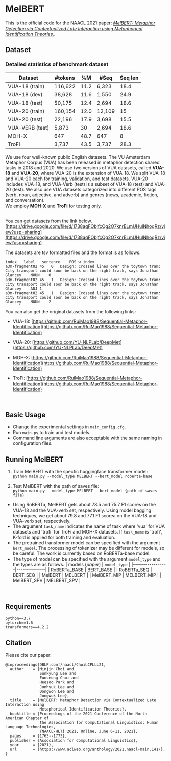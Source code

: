 # MelBERT
This is the official code for the NAACL 2021 paper: [_MelBERT: Metaphor Detection via Contextualized Late Interaction using Metaphorical Identification Theories._](https://www.aclweb.org/anthology/2021.naacl-main.141/).

<!-- The slides can be found [here](). -->

<!-- 
Todo
- script
- slides
- bagging -->


## Dataset

### Detailed statistics of benchmark dataset

| Dataset         | #tokens | %M   | #Seq   | Seq len |
|-----------------|---------|------|--------|---------|
| VUA-18 (train)  | 116,622 | 11.2 |  6,323 |    18.4 |
| VUA-18 (dev)    |  38,628 | 11.6 |  1,550 |    24.9 |
| VUA-18 (test)   |  50,175 | 12.4 |  2,694 |    18.6 |
| VUA-20 (train)  | 160,154 | 12.0 | 12,109 |      15 |
| VUA-20 (test)   |  22,196 | 17.9 |  3,698 |    15.5 |
| VUA-VERB (test) |   5,873 |   30 |  2,694 |    18.6 |
| MOH-X           |     647 | 48.7 |    647 |       8 |
| TroFi           |   3,737 | 43.5 |  3,737 |    28.3 |


We use four well-known public English datasets. The VU Amsterdam Metaphor Corpus (VUA) has been released in metaphor detection shared tasks in 2018 and 2020. We use two versions of VUA datasets, called <b>VUA-18</b> and <b>VUA-20</b>, where VUA-20 is the extension of VUA-18. We split VUA-18 and VUA-20 each for training, validation, and test datasets. VUA-20 includes VUA-18, and VUA-Verb (test) is a subset of VUA-18 (test) and VUA-20 (test). We also use VUA datasets categorized into different POS tags (verb, noun, adjective, and adverb) and genres (news, academic, fiction, and conversation).<br>
We employ <b>MOH-X</b> and <b>TroFi</b> for testing only. 
<br><br>
<!-- Preprocessed Datasets -->

You can get datasets from the link below. 
[https://drive.google.com/file/d/1738aqFObjfcOg2O7knrELmUHulNhoqRz/view?usp=sharing](https://drive.google.com/file/d/1738aqFObjfcOg2O7knrELmUHulNhoqRz/view?usp=sharing)

The datasets are tsv formatted files and the format is as follows.
```
index	label	sentence	POS	w_index
a3m-fragment02 45	0	Design: Crossed lines over the toytown tram: City transport could soon be back on the right track, says Jonathan Glancey	NOUN	0
a3m-fragment02 45	1	Design: Crossed lines over the toytown tram: City transport could soon be back on the right track, says Jonathan Glancey	ADJ	1
a3m-fragment02 45	1	Design: Crossed lines over the toytown tram: City transport could soon be back on the right track, says Jonathan Glancey	NOUN	2
```

You can also get the original datasets from the following links:
<!-- VUA-18 and VUA-20 -->
- VUA-18: [https://github.com/RuiMao1988/Sequential-Metaphor-Identification](https://github.com/RuiMao1988/Sequential-Metaphor-Identification)

- VUA-20: [https://github.com/YU-NLPLab/DeepMet](https://github.com/YU-NLPLab/DeepMet)

<!-- MOH-X -->
- MOH-X: [https://github.com/RuiMao1988/Sequential-Metaphor-Identification](https://github.com/RuiMao1988/Sequential-Metaphor-Identification)

<!-- TroFi -->
- TroFi: [https://github.com/RuiMao1988/Sequential-Metaphor-Identification](https://github.com/RuiMao1988/Sequential-Metaphor-Identification)


<br>

## Basic Usage
- Change the experimental settings in `main_config.cfg`. <br>
- Run `main.py` to train and test models. <br>
- Command line arguments are also acceptable with the same naming in configuration files.

## Running MelBERT

1. Train MelBERT with the specfic huggingface transformer model:<br>
`python main.py --model_type MELBERT --bert_model roberta-base`

2. Test MelBERT with the path of saves file:<br>
`python main.py --model_type MELBERT --bert_model {path of saves file}`

- Using RoBERTa, MelBERT gets about 78.5 and 75.7 F1 scores on the VUA-18 and the VUA-verb set, respectively. Using model bagging techniques, we get about 79.8 and 77.1 F1 scorea on the VUA-18 and VUA-verb set, respectively.
- The argument `task_name` indicates the name of task where 'vua' for VUA datasets and 'trofi' for TroFi and MOH-X datasets. If `task_name` is 'trofi', K-fold is applied for both training and evaluation. 
- The pretrained transformer model can be specified with the argument `bert_model`. The processing of tokenizer may be different for models, so be careful. The work is currently based on RoBERTa-base model.
- The type of model can be specified with the argument `model_type` and the types are as follows.
  | models (_paper_)  | `model_type` |
  |-----------------|--------------|
  | RoBERTa_BASE    | BERT_BASE    |
  | RoBERTa_SEQ     | BERT_SEQ     |
  | MelBERT         | MELBERT      |
  | MelBERT_MIP     | MELBERT_MIP  |
  | MelBERT_SPV     | MELBERT_SPV  |
  
<!-- - RoBERTa_BASE: BLT_CLS 
- RoBERTa_SEQ: SEQ_BASE
- MelBERT: CLS_SPV_MIP
- MelBERT_MIP: CLS_MIP
- MelBERT_SPV: CLS_SPV -->

<br>

## Requirements
````
python==3.7
pytorch==1.6
transformers==4.2.2
````

## Citation
Please cite our paper:
```
@inproceedings{DBLP:conf/naacl/ChoiLCPLLL21,
  author    = {Minjin Choi and
               Sunkyung Lee and
               Eunseong Choi and
               Heesoo Park and
               Junhyuk Lee and
               Dongwon Lee and
               Jongwuk Lee},
  title     = {MelBERT: Metaphor Detection via Contextualized Late Interaction using
               Metaphorical Identification Theories},
  booktitle = {Proceedings of the 2021 Conference of the North American Chapter of
               the Association for Computational Linguistics: Human Language Technologies,
               {NAACL-HLT} 2021, Online, June 6-11, 2021},
  pages     = {1763--1773},
  publisher = {Association for Computational Linguistics},
  year      = {2021},
  url       = {https://www.aclweb.org/anthology/2021.naacl-main.141/},
}
```